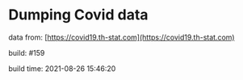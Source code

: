 Dumping Covid data
==================
                        
data from: [https://covid19.th-stat.com](https://covid19.th-stat.com)

build: #159

build time: 2021-08-26 15:46:20

